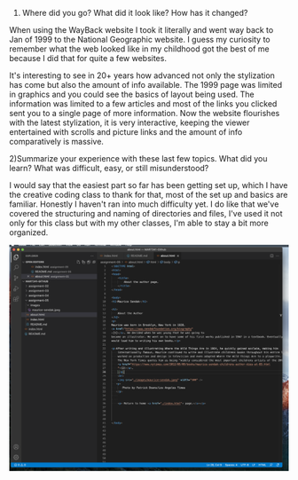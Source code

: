 1) Where did you go? What did it look like? How has it changed?

When using the WayBack website I took it literally and went way back to Jan of 1999 to the National Geographic website. I guess my curiosity to remember what the web looked like in my childhood got the best of me because I did that for quite a few websites.

 It's interesting to see in 20+ years how advanced not only the stylization has come but also the amount of info available. The 1999 page was limited in graphics and you could see the basics of layout being used. The information was limited to a few articles and most of the links you clicked sent you to a single page of more information. Now the website flourishes with the latest stylization, it is very interactive, keeping the viewer entertained with scrolls and picture links and the amount of info comparatively is massive. 


2)Summarize your experience with these last few topics. What did you learn? What was difficult, easy, or still misunderstood?
 
I would say that the easiest part so far has been getting set up, which I have the creative coding class to thank for that, most of the set up and basics are familiar. Honestly I haven't ran into much difficulty yet. I do like that we've covered the structuring and naming of directories and files, I've used it not only for this class but with my other classes, I'm able to stay a bit more organized.  


![Screenshot](./images/gallegos-screenshot-assignment5.png)